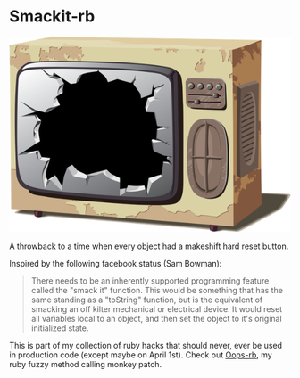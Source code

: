 Smackit-rb
==========
![smackit logo](logo.png "Smackit")

A throwback to a time when every object had a makeshift hard reset button.

Inspired by the following facebook status (Sam Bowman):

> There needs to be an inherently supported programming feature called the "smack it" function.
> This would be something that has the same standing as a "toString" function, but is the 
> equivalent of smacking an off kilter mechanical or electrical device. It would reset all 
> variables local to an object, and then set the object to it's original initialized state. 

This is part of my collection of ruby hacks that should never, ever be used in production code (except maybe on April 1st).
Check out [Oops-rb](https://github.com/philipbjorge/Oops-rb), my ruby fuzzy method calling monkey patch.

